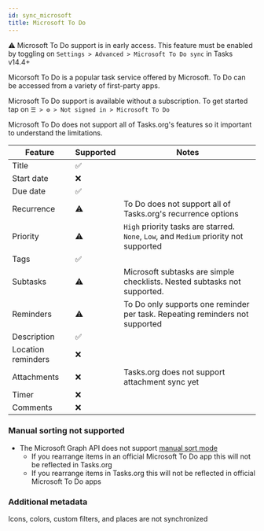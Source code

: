 ```yaml
---
id: sync_microsoft
title: Microsoft To Do
---
```


⚠️ Microsoft To Do support is in early access. This feature must be enabled by toggling
on `Settings > Advanced > Microsoft To Do sync` in Tasks v14.4+

Micorsoft To Do is a popular task service offered by Microsoft. To Do can be accessed from a variety of first-party
apps.

Microsoft To Do support is available without a subscription. To get started tap
on `☰ > ⚙ > Not signed in > Microsoft To Do`

Microsoft To Do does not support all of Tasks.org's features so it important to understand the limitations.

| Feature | Supported | Notes                                                                                 |
|---------|-----------|---------------------------------------------------------------------------------------|
| Title | ✅ |                                                                                       |
| Start date | ❌ |                                                                                       |
| Due date | ✅ |                                                                                       |
| Recurrence | ⚠️ | To Do does not support all of Tasks.org's recurrence options                          |
| Priority | ⚠️ | `High` priority tasks are starred. `None`, `Low`, and `Medium` priority not supported |
| Tags | ✅ |                                                                                       |
| Subtasks | ⚠️ | Microsoft subtasks are simple checklists. Nested subtasks not supported.              |
| Reminders | ⚠️ | To Do only supports one reminder per task. Repeating reminders not supported          |
| Description | ✅ |                                                                                       |
| Location reminders | ❌ |                                                                                       |
| Attachments | ❌ | Tasks.org does not support attachment sync yet                                        |
| Timer | ❌ |                                                                                       |
| Comments | ❌ |                                                                                       |

### Manual sorting not supported

* The Microsoft Graph API does not support [manual sort
  mode](manual_sort_mode.md)
  * If you rearrange items in an official Microsoft To Do app this will not be reflected in Tasks.org
  * If you rearrange items in Tasks.org this will not be reflected in official Microsoft To Do apps

### Additional metadata

Icons, colors, custom filters, and places are not synchronized
